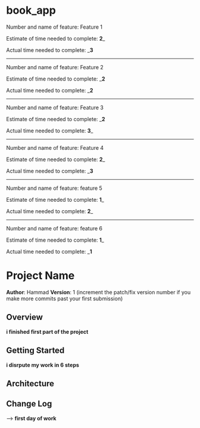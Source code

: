 # book_app

Number and name of feature: Feature 1

Estimate of time needed to complete: __2___



Actual time needed to complete: ___3__


****************************
Number and name of feature: Feature 2

Estimate of time needed to complete: ___2__



Actual time needed to complete: ___2__

******************************
Number and name of feature: Feature 3

Estimate of time needed to complete: ___2__



Actual time needed to complete: __3___

******************************
Number and name of feature: Feature 4

Estimate of time needed to complete: __2___



Actual time needed to complete: ___3__

********************************
Number and name of feature: feature 5

Estimate of time needed to complete: __1___



Actual time needed to complete: __2___


****************************************
Number and name of feature: feature 6

Estimate of time needed to complete: __1___



Actual time needed to complete: ___1__



# Project Name

**Author**: Hammad
**Version**: 1 (increment the patch/fix version number if you make more commits past your first submission)

## Overview
<!-- Provide a high level overview of what this application is and why you are building it, beyond the fact that it's an assignment for a Code 301 class. (i.e. What's your problem domain?) -->

**i finished first part of the project**

## Getting Started
<!-- What are the steps that a user must take in order to build this app on their own machine and get it running? -->

**i disrpute my work in 6 steps**

## Architecture
<!-- Provide a detailed description of the application design. What technologies (languages, libraries, etc) you're using, and any other relevant design information. -->

## Change Log
<!-- Use this area to document the iterative changes made to your application as each feature is successfully implemented. Use time stamps. Here's an examples:

01-01-2001 4:59pm - Application now has a fully-functional express server, with GET and POST routes for the book resource.

## Credits and Collaborations
<!-- Give credit (and a link) to other people or resources that helped you build this application. -->
-->
**first day of work**

